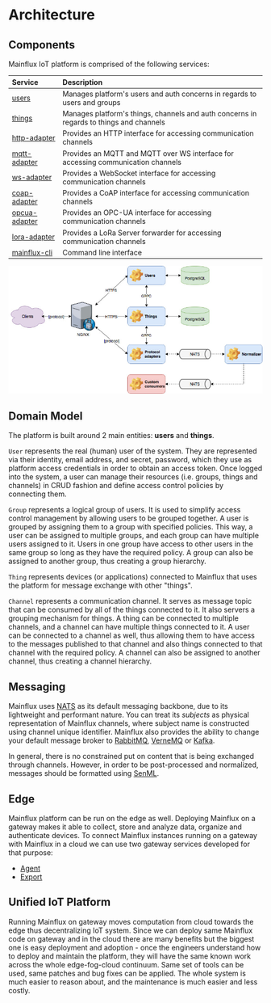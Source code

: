 # Architecture

## Components

Mainflux IoT platform is comprised of the following services:

| Service                        | Description                                                                             |
| :----------------------------- | :-------------------------------------------------------------------------------------- |
| [users][users-service]         | Manages platform's users and auth concerns in regards to users and groups               |
| [things][things-service]       | Manages platform's things, channels and auth concerns in regards to things and channels |
| [http-adapter][http-adapter]   | Provides an HTTP interface for accessing communication channels                         |
| [mqtt-adapter][mqtt-adapter]   | Provides an MQTT and MQTT over WS interface for accessing communication channels        |
| [ws-adapter][ws-adapter]       | Provides a WebSocket interface for accessing communication channels                     |
| [coap-adapter][coap-adapter]   | Provides a CoAP interface for accessing communication channels                          |
| [opcua-adapter][opcua-adapter] | Provides an OPC-UA interface for accessing communication channels                       |
| [lora-adapter][lora-adapter]   | Provides a LoRa Server forwarder for accessing communication channels                   |
| [mainflux-cli][mainflux-cli]   | Command line interface                                                                  |

![arch][architecture]

## Domain Model

The platform is built around 2 main entities: **users** and **things**.

`User` represents the real (human) user of the system. They are represented via their identity, email address, and secret, password, which they use as platform access credentials in order to obtain an access token. Once logged into the system, a user can manage their resources (i.e. groups, things and channels) in CRUD fashion and define access control policies by connecting them.

`Group` represents a logical group of users. It is used to simplify access control management by allowing users to be grouped together. A user is grouped by assigning them to a group with specified policies. This way, a user can be assigned to multiple groups, and each group can have multiple users assigned to it. Users in one group have access to other users in the same group so long as they have the required policy. A group can also be assigned to another group, thus creating a group hierarchy.

`Thing` represents devices (or applications) connected to Mainflux that uses the platform for message exchange with other "things".

`Channel` represents a communication channel. It serves as message topic that can be consumed by all of the things connected to it. It also servers a grouping mechanism for things. A thing can be connected to multiple channels, and a channel can have multiple things connected to it. A user can be connected to a channel as well, thus allowing them to have access to the messages published to that channel and also things connected to that channel with the required policy. A channel can also be assigned to another channel, thus creating a channel hierarchy.

## Messaging

Mainflux uses [NATS][nats] as its default messaging backbone, due to its lightweight and performant nature. You can treat its _subjects_ as physical representation of Mainflux channels, where subject name is constructed using channel unique identifier. Mainflux also provides the ability to change your default message broker to [RabbitMQ][rabbitmq], [VerneMQ][vernemq] or [Kafka][kafka].

In general, there is no constrained put on content that is being exchanged through channels. However, in order to be post-processed and normalized, messages should be formatted using [SenML][senml].

## Edge

Mainflux platform can be run on the edge as well. Deploying Mainflux on a gateway makes it able to collect, store and analyze data, organize and authenticate devices. To connect Mainflux instances running on a gateway with Mainflux in a cloud we can use two gateway services developed for that purpose:

- [Agent][agent]
- [Export][export]

## Unified IoT Platform

Running Mainflux on gateway moves computation from cloud towards the edge thus decentralizing IoT system. Since we can deploy same Mainflux code on gateway and in the cloud there are many benefits but the biggest one is easy deployment and adoption - once the engineers understand how to deploy and maintain the platform, they will have the same known work across the whole edge-fog-cloud continuum. Same set of tools can be used, same patches and bug fixes can be applied. The whole system is much easier to reason about, and the maintenance is much easier and less costly.

[users-service]: https://github.com/mainflux/mainflux/tree/master/users
[things-service]: https://github.com/mainflux/mainflux/tree/master/things
[http-adapter]: https://github.com/mainflux/mainflux/tree/master/http
[mqtt-adapter]: https://github.com/mainflux/mainflux/tree/master/mqtt
[coap-adapter]: https://github.com/mainflux/mainflux/tree/master/coap
[ws-adapter]: https://github.com/mainflux/mainflux/tree/master/ws
[opcua-adapter]: https://github.com/mainflux/mainflux/tree/master/opcua
[lora-adapter]: https://github.com/mainflux/mainflux/tree/master/lora
[mainflux-cli]: https://github.com/mainflux/mainflux/tree/master/cli
[architecture]: img/architecture.jpg
[nats]: https://nats.io/
[rabbitmq]: https://www.rabbitmq.com/
[vernemq]: https://vernemq.com/
[kafka]: https://kafka.apache.org/
[senml]: https://tools.ietf.org/html/draft-ietf-core-senml-08
[agent]: /edge/#agent
[export]: /edge/#export
